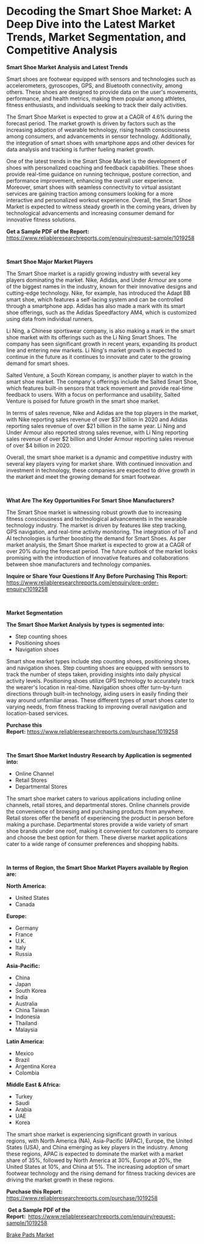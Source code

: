 <p><h1>Decoding the Smart Shoe Market: A Deep Dive into the Latest Market Trends, Market Segmentation, and Competitive Analysis</h1></p><p><strong>Smart Shoe Market Analysis and Latest Trends</strong></p>
<p><p>Smart shoes are footwear equipped with sensors and technologies such as accelerometers, gyroscopes, GPS, and Bluetooth connectivity, among others. These shoes are designed to provide data on the user's movements, performance, and health metrics, making them popular among athletes, fitness enthusiasts, and individuals seeking to track their daily activities.</p><p>The Smart Shoe Market is expected to grow at a CAGR of 4.6% during the forecast period. The market growth is driven by factors such as the increasing adoption of wearable technology, rising health consciousness among consumers, and advancements in sensor technology. Additionally, the integration of smart shoes with smartphone apps and other devices for data analysis and tracking is further fueling market growth.</p><p>One of the latest trends in the Smart Shoe Market is the development of shoes with personalized coaching and feedback capabilities. These shoes provide real-time guidance on running technique, posture correction, and performance improvement, enhancing the overall user experience. Moreover, smart shoes with seamless connectivity to virtual assistant services are gaining traction among consumers looking for a more interactive and personalized workout experience. Overall, the Smart Shoe Market is expected to witness steady growth in the coming years, driven by technological advancements and increasing consumer demand for innovative fitness solutions.</p></p>
<p><strong>Get a Sample PDF of the Report:&nbsp;</strong> <a href="https://www.reliableresearchreports.com/enquiry/request-sample/1019258">https://www.reliableresearchreports.com/enquiry/request-sample/1019258</a></p>
<p>&nbsp;</p>
<p><strong>Smart Shoe Major Market Players</strong></p>
<p><p>The Smart Shoe market is a rapidly growing industry with several key players dominating the market. Nike, Adidas, and Under Armour are some of the biggest names in the industry, known for their innovative designs and cutting-edge technology. Nike, for example, has introduced the Adapt BB smart shoe, which features a self-lacing system and can be controlled through a smartphone app. Adidas has also made a mark with its smart shoe offerings, such as the Adidas Speedfactory AM4, which is customized using data from individual runners.</p><p>Li Ning, a Chinese sportswear company, is also making a mark in the smart shoe market with its offerings such as the Li Ning Smart Shoes. The company has seen significant growth in recent years, expanding its product line and entering new markets. Li Ning's market growth is expected to continue in the future as it continues to innovate and cater to the growing demand for smart shoes.</p><p>Salted Venture, a South Korean company, is another player to watch in the smart shoe market. The company's offerings include the Salted Smart Shoe, which features built-in sensors that track movement and provide real-time feedback to users. With a focus on performance and usability, Salted Venture is poised for future growth in the smart shoe market.</p><p>In terms of sales revenue, Nike and Adidas are the top players in the market, with Nike reporting sales revenue of over $37 billion in 2020 and Adidas reporting sales revenue of over $21 billion in the same year. Li Ning and Under Armour also reported strong sales revenue, with Li Ning reporting sales revenue of over $2 billion and Under Armour reporting sales revenue of over $4 billion in 2020.</p><p>Overall, the smart shoe market is a dynamic and competitive industry with several key players vying for market share. With continued innovation and investment in technology, these companies are expected to drive growth in the market and meet the growing demand for smart footwear.</p></p>
<p>&nbsp;</p>
<p><strong>What Are The Key Opportunities For Smart Shoe Manufacturers?</strong></p>
<p><p>The Smart Shoe market is witnessing robust growth due to increasing fitness consciousness and technological advancements in the wearable technology industry. The market is driven by features like step tracking, GPS navigation, and real-time activity monitoring. The integration of IoT and AI technologies is further boosting the demand for Smart Shoes. As per market analysis, the Smart Shoe market is expected to grow at a CAGR of over 20% during the forecast period. The future outlook of the market looks promising with the introduction of innovative features and collaborations between shoe manufacturers and technology companies.</p></p>
<p><strong>Inquire or Share Your Questions If Any Before Purchasing This Report:</strong> <a href="https://www.reliableresearchreports.com/enquiry/pre-order-enquiry/1019258">https://www.reliableresearchreports.com/enquiry/pre-order-enquiry/1019258</a></p>
<p>&nbsp;</p>
<p><strong>Market Segmentation</strong></p>
<p><strong>The Smart Shoe Market Analysis by types is segmented into:</strong></p>
<p><ul><li>Step counting shoes</li><li>Positioning shoes</li><li>Navigation shoes</li></ul></p>
<p><p>Smart shoe market types include step counting shoes, positioning shoes, and navigation shoes. Step counting shoes are equipped with sensors to track the number of steps taken, providing insights into daily physical activity levels. Positioning shoes utilize GPS technology to accurately track the wearer's location in real-time. Navigation shoes offer turn-by-turn directions through built-in technology, aiding users in easily finding their way around unfamiliar areas. These different types of smart shoes cater to varying needs, from fitness tracking to improving overall navigation and location-based services.</p></p>
<p><strong>Purchase this Report:&nbsp;</strong><a href="https://www.reliableresearchreports.com/purchase/1019258">https://www.reliableresearchreports.com/purchase/1019258</a></p>
<p>&nbsp;</p>
<p><strong>The Smart Shoe Market Industry Research by Application is segmented into:</strong></p>
<p><ul><li>Online Channel</li><li>Retail Stores</li><li>Departmental Stores</li></ul></p>
<p><p>The smart shoe market caters to various applications including online channels, retail stores, and departmental stores. Online channels provide the convenience of browsing and purchasing products from anywhere. Retail stores offer the benefit of experiencing the product in person before making a purchase. Departmental stores provide a wide variety of smart shoe brands under one roof, making it convenient for customers to compare and choose the best option for them. These diverse market applications cater to a wide range of consumer preferences and shopping habits.</p></p>
<p>&nbsp;</p>
<p><strong>In terms of Region, the Smart Shoe Market Players available by Region are:</strong></p>
<p>
    <p> <strong> North America: </strong>
        <ul>
            <li>United States</li>
            <li>Canada</li>
        </ul>
        </p> 
    <p> <strong> Europe: </strong>
        <ul>
            <li>Germany</li>
            <li>France</li>
            <li>U.K.</li>
            <li>Italy</li>
            <li>Russia</li>
        </ul>
        </p> 
    <p> <strong> Asia-Pacific: </strong>
        <ul>
            <li>China</li>
            <li>Japan</li>
            <li>South Korea</li>
            <li>India</li>
            <li>Australia</li>
            <li>China Taiwan</li>
            <li>Indonesia</li>
            <li>Thailand</li>
            <li>Malaysia</li>
        </ul>
        </p> 
    <p> <strong> Latin America: </strong>
        <ul>
            <li>Mexico</li>
            <li>Brazil</li>
            <li>Argentina Korea</li>
            <li>Colombia</li>
        </ul>
        </p> 
    <p> <strong> Middle East & Africa: </strong>
        <ul>
            <li>Turkey</li>
            <li>Saudi</li>
            <li>Arabia</li>
            <li>UAE</li>
            <li>Korea</li>
        </ul>
    </p>
    </p>
<p><p>The smart shoe market is experiencing significant growth in various regions, with North America (NA), Asia-Pacific (APAC), Europe, the United States (USA), and China emerging as key players in the industry. Among these regions, APAC is expected to dominate the market with a market share of 35%, followed by North America at 30%, Europe at 20%, the United States at 10%, and China at 5%. The increasing adoption of smart footwear technology and the rising demand for fitness tracking devices are driving the market growth in these regions.</p></p>
<p><strong>Purchase this Report: </strong><a href="https://www.reliableresearchreports.com/purchase/1019258">https://www.reliableresearchreports.com/purchase/1019258</a></p>
<p>&nbsp;<strong>Get a Sample PDF of the Report:&nbsp;&nbsp;</strong><a href="https://www.reliableresearchreports.com/enquiry/request-sample/1019258">https://www.reliableresearchreports.com/enquiry/request-sample/1019258</a></p>
<p><strong></strong></p>
<p><p><a href="https://cedar-agate-3da.notion.site/Brake-Pads-Market-Size-2024-2031-Global-Industrial-Analysis-Key-Geographical-Regions-Market-Shar-9fa0663c48664f8280c17fbe18187cb8">Brake Pads Market</a></p></p>